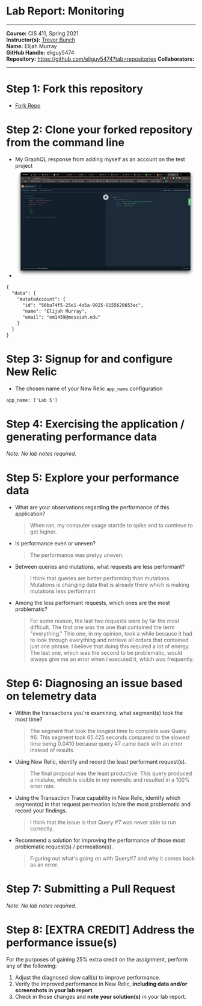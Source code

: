 # Lab Report: Monitoring
___
**Course:** CIS 411, Spring 2021  
**Instructor(s):** [Trevor Bunch](https://github.com/trevordbunch)  
**Name:** Elijah Murray  
**GitHub Handle:** eliguy5474  
**Repository:** https://github.com/eliguy5474?tab=repositories 
**Collaborators:** 
___

# Step 1: Fork this repository
- [Fork Repo](https://github.com/eliguy5474/cis411_lab5_Monitoring)

# Step 2: Clone your forked repository from the command line
- My GraphQL response from adding myself as an account on the test project
- ![Graphqi](../assets/Graphqi.png)
```
{
  "data": {
    "mutateAccount": {
      "id": "56ba74f5-25e1-4a5a-9025-9155620653ac",
      "name": "Elijah Murray",
      "email": "em1459@messiah.edu"
    }
  }
}
```

# Step 3: Signup for and configure New Relic
- The chosen name of your New Relic ```app_name``` configuration
```
app_name: ['Lab 5']
```

# Step 4: Exercising the application / generating performance data

_Note: No lab notes required._

# Step 5: Explore your performance data
* What are your observations regarding the performance of this application? 
  > When ran, my computer usage startde to spike and to continue to get higher.
* Is performance even or uneven? 
  > The performance was pretyy uneven.
* Between queries and mutations, what requests are less performant? 
  > I think that queries are better performing than mutations. Mutations is changing data that is already there which is making mutations less performant
* Among the less performant requests, which ones are the most problematic?
  > For some reason, the last two requests were by far the most difficult. The first one was the one that contained the term "everything." This one, in my opinion, took a while because it had to look through everything and retrieve all orders that contained just one phrase. I believe that doing this required a lot of energy. The last one, which was the second to be problematic, would always give me an error when I executed it, which was frequently.

# Step 6: Diagnosing an issue based on telemetry data
* Within the transactions you're examining, what segment(s) took the most time?
  > The segment that took the longest time to complete was Query #6. This segment took 65.425 seconds compared to the slowest time being 0.0410 because query #7 came back with an error instead of results. 
* Using New Relic, identify and record the least performant request(s).
  > The final proposal was the least productive. This query produced a mistake, which is visible in my newrelic and resulted in a 100% error rate.
* Using the Transaction Trace capability in New Relic, identify which segment(s) in that request permeation is/are the most problematic and record your findings.
  > I think that the issue is that Query #7 was never able to run correctly.
* Recommend a solution for improving the performance of those most problematic request(s) / permeation(s).
  > Figuring out what's going on with Query#7 and why it comes back as an error.

# Step 7: Submitting a Pull Request
_Note: No lab notes required._

# Step 8: [EXTRA CREDIT] Address the performance issue(s)
For the purposes of gaining 25% extra credit on the assignment, perform any of the following:
1. Adjust the diagnosed slow call(s) to improve performance. 
2. Verify the improved performance in New Relic, **including data and/or screenshots in your lab report**.
2. Check in those changes and **note your solution(s)** in your lab report.